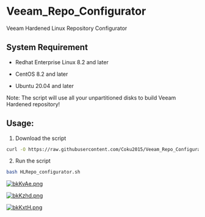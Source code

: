 # Veeam_Repo_Configurator
Veeam Hardened Linux Repository Configurator

## System Requirement

- Redhat Enterprise Linux 8.2 and later

- CentOS 8.2 and later

- Ubuntu 20.04 and later

Note: The script will use all your unpartitioned disks to build Veeam Hardened repository!

## Usage:

1. Download the script
```bash
curl -O https://raw.githubusercontent.com/Coku2015/Veeam_Repo_Configurator/main/HLRepo_configurator.sh
```

2. Run the script
```bash
bash HLRepo_configurator.sh
```

[![bkKvAe.png](https://s4.ax1x.com/2022/02/24/bkKvAe.png)](https://imgtu.com/i/bkKvAe)

[![bkKzhd.png](https://s4.ax1x.com/2022/02/24/bkKzhd.png)](https://imgtu.com/i/bkKzhd)

[![bkKxtH.png](https://s4.ax1x.com/2022/02/24/bkKxtH.png)](https://imgtu.com/i/bkKxtH)
